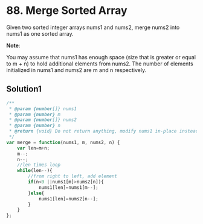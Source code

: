 # 88. Merge Sorted Array
Given two sorted integer arrays nums1 and nums2, merge nums2 into nums1 as one sorted array.

**Note**:

You may assume that nums1 has enough space (size that is greater or equal to m + n) to hold additional elements from nums2. The number of elements initialized in nums1 and nums2 are m and n respectively.

## Solution1
``` js
/**
 * @param {number[]} nums1
 * @param {number} m
 * @param {number[]} nums2
 * @param {number} n
 * @return {void} Do not return anything, modify nums1 in-place instead.
 */
var merge = function(nums1, m, nums2, n) {
    var len=m+n;
    m--;
    n--;
    //len times loop
    while(len--){
        //from right to left, add element
        if(n<0 ||nums1[m]>nums2[n]){
            nums1[len]=nums1[m--];
        }else{
            nums1[len]=nums2[n--];
        }
    }
};
```
